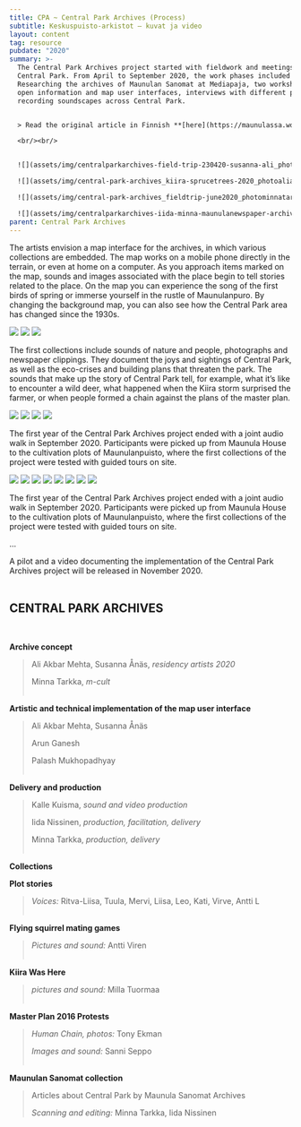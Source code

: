 ```yaml
---
title: CPA ~ Central Park Archives (Process)
subtitle: Keskuspuisto-arkistot – kuvat ja video
layout: content
tag: resource
pubdate: "2020"
summary: >-
  The Central Park Archives project started with fieldwork and meetings in
  Central Park. From April to September 2020, the work phases included e.g.
  Researching the archives of Maunulan Sanomat at Mediapaja, two workshops on
  open information and map user interfaces, interviews with different people and
  recording soundscapes across Central Park.


  > Read the original article in Finnish **[here](https://maunulassa.wordpress.com/portfolio/keskuspuisto-arkistot-kuvat-ja-video/)**

  <br/><br/>


  ![](assets/img/centralparkarchives-field-trip-230420-susanna-ali_photominnatarkka-crop.jpg)

  ![](assets/img/central-park-archives_kiira-sprucetrees-2020_photoaliakbarmehta.jpg)

  ![](assets/img/central-park-archives_fieldtrip-june2020_photominnatarkka.jpg)

  ![](assets/img/centralparkarchives-iida-minna-maunulanewspaper-archives_photominnatarkka.jpg)
parent: Central Park Archives
---
```

The artists envision a map interface for the archives, in which various collections are embedded. The map works on a mobile phone directly in the terrain, or even at home on a computer. As you approach items marked on the map, sounds and images associated with the place begin to tell stories related to the place. On the map you can experience the song of the first birds of spring or immerse yourself in the rustle of Maunulanpuro. By changing the background map, you can also see how the Central Park area has changed since the 1930s.

![](assets/img/keskuspuistoarkistot-pilotti-kayttoliittyma.png)
![](assets/img/keskuspuistoarkistot-kartta-ilmakuva-1988_1200px.png)
![](assets/img/keskuspuistoarkistot-kartta-ilmakuva-1976_1200px.png)

The first collections include sounds of nature and people, photographs and newspaper clippings. They document the joys and sightings of Central Park, as well as the eco-crises and building plans that threaten the park. The sounds that make up the story of Central Park tell, for example, what it’s like to encounter a wild deer, what happened when the Kiira storm surprised the farmer, or when people formed a chain against the plans of the master plan.

![](assets/img/flying-squirrel-11-photo-by-antti-viren.jpg)
![](assets/img/two-flying-squirrels-02-photo-by-antti-viren.jpg)
![](assets/img/masa_syys-1992_vehreacc88-vanhus1.jpg)
![](assets/img/central-general-plan-2050-demonstration-banner-2016_phototonyekman.jpg)

The first year of the Central Park Archives project ended with a joint audio walk in September 2020. Participants were picked up from Maunula House to the cultivation plots of Maunulanpuisto, where the first collections of the project were tested with guided tours on site.

![](assets/img/central-park-archives-sound-walk-bus_photojaimeculebro.jpg)
![](assets/img/central-park-archives-sound-walk-forest-path_photojaimeculebro.jpg)
![](assets/img/central-park-archives-sound-walk-parking_photojaimeculebro.jpg)
![](assets/img/central-park-archives-sound-walk-susanna_photojaimeculebro.jpg)
![](assets/img/central-park-archives-sound-walk-stream-bridge_photojaimeculebro.jpg)
![](assets/img/central-park-archives-sound-walk-allotment_photojaimeculebro.jpg)
![](assets/img/central-park-archives-sound-walk-iida_photojaimeculebro.jpg)
![](assets/img/central-park-archives-sound-walk-sunflowers_photojaimeculebro.jpg)

The first year of the Central Park Archives project ended with a joint audio walk in September 2020. Participants were picked up from Maunula House to the cultivation plots of Maunulanpuisto, where the first collections of the project were tested with guided tours on site.

...

A pilot and a video documenting the implementation of the Central Park Archives project will be released in November 2020.
<br/><br/>


## **CENTRAL PARK ARCHIVES**
<br/>

**Archive concept**

> Ali Akbar Mehta, Susanna Ånäs, *residency artists 2020*
>
> Minna Tarkka, *m-cult*
> <br/><br/>

**Artistic and technical implementation of the map user interface**

> Ali Akbar Mehta, Susanna Ånäs
>
> Arun Ganesh
>
> Palash Mukhopadhyay
> <br/><br/>

**Delivery and production**

> Kalle Kuisma, *sound and video production*
>
> Iida Nissinen, *production, facilitation, delivery*
>
> Minna Tarkka, *production, delivery*
> <br/><br/>

**Collections**

**Plot stories**

> *Voices:* Ritva-Liisa, Tuula, Mervi, Liisa, Leo, Kati, Virve, Antti L
> <br/><br/>

**Flying squirrel mating games**

> *Pictures and sound:* Antti Viren
> <br/><br/>

**Kiira Was Here**

> *pictures and sound:* Milla Tuormaa
> <br/><br/>

**Master Plan 2016 Protests**

> *Human Chain, photos:* Tony Ekman
>
> *Images and sound:* Sanni Seppo
> <br/><br/>

**Maunulan Sanomat collection**

> Articles about Central Park by Maunula Sanomat Archives
>
> *Scanning and editing:* Minna Tarkka, Iida Nissinen
